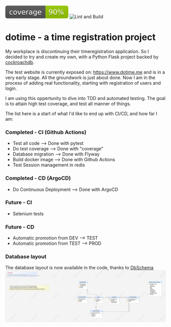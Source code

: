 ![code coverage](https://github.com/simcax/dotime/blob/master/coverage.svg)
![Lint and Build](https://github.com/simcax/dotime/actions/workflows/pylint.yml/badge.svg)
# dotime - a time registration project

My workplace is discontinuing their timeregistration application. So I decided to try and create my own, with a Python Flask project backed by [cockroachdb](https://www.cockroachlabs.com/). 

The test website is currently exposed on: https://www.dotime.me and is in a very early stage. All the groundwork is just about done. Now I am in the process of adding real functionality, starting with registration of users and login. 

I am using this oppertunity to dive into TDD and automated testing. The goal is to attain high test coverage, and test all manner of things. 

The list here is a start of what I'd like to end up with CI/CD, and how far I am:

### Completed - CI (Github Actions)
* Test all code --> Done with pytest
* Do test coverage --> Done with "coverage"
* Database migration --> Done with Flyway
* Build docker image --> Done with Github Actions
* Test Session management in redis

### Completed - CD (ArgoCD)
* Do Continuous Deployment --> Done with ArgoCD

### Future - CI
* Selenium tests

### Future - CD
* Automatic promotion from DEV --> TEST
* Automatic promotion from TEST --> PROD

### Database layout 
The database layout is now available in the code, thanks to [DbSchema](https://dbschema.com)
![layout](https://github.com/simcax/dotime/blob/master/database/layout/MainLayout.svg "Database relations")
